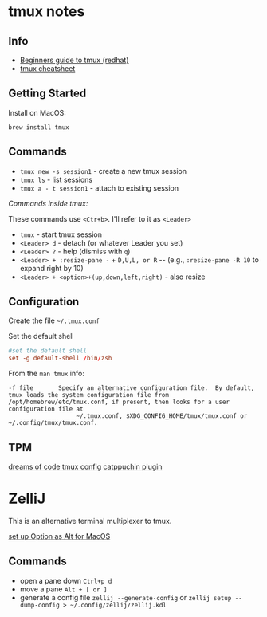 # tmux notes

## Info

- [Beginners guide to tmux (redhat)](https://www.redhat.com/sysadmin/introduction-tmux-linux)
- [tmux cheatsheet](https://tmuxcheatsheet.com/)

## Getting Started

Install on MacOS:

`brew install tmux`

## Commands

- `tmux new -s session1` - create a new tmux session
- `tmux ls` - list sessions
- `tmux a - t session1` - attach to existing session

_Commands inside tmux:_

These commands use `<Ctr+b>`. I'll refer to it as `<Leader>`

- `tmux` - start tmux session
- `<Leader> d` - detach (or whatever Leader you set)
- `<Leader> ?` - help (dismiss with `q`)
- `<Leader> + :resize-pane -` + `D,U,L, or R` -- (e.g., `:resize-pane -R 10` to expand right by 10)
- `<Leader> + <option>+(up,down,left,right)` - also resize

## Configuration

Create the file `~/.tmux.conf`

Set the default shell

```conf
#set the default shell
set -g default-shell /bin/zsh
```

From the `man tmux` info:

```
-f file       Specify an alternative configuration file.  By default, tmux loads the system configuration file from /opt/homebrew/etc/tmux.conf, if present, then looks for a user configuration file at
                   ~/.tmux.conf, $XDG_CONFIG_HOME/tmux/tmux.conf or ~/.config/tmux/tmux.conf.
```

## TPM

[dreams of code tmux config](https://github.com/dreamsofcode-io/tmux)
[catppuchin plugin](https://github.com/catppuccin/tmux)

# ZelliJ

This is an alternative terminal multiplexer to tmux.

[set up Option as Alt for MacOS](https://github.com/zellij-org/zellij/issues/2)

## Commands

- open a pane down `Ctrl+p d`
- move a pane `Alt + [ or ]`
- generate a config file `zellij --generate-config`
  or `zellij setup --dump-config > ~/.config/zellij/zellij.kdl`


